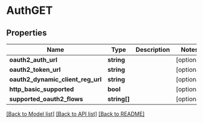 # AuthGET

## Properties
Name | Type | Description | Notes
------------ | ------------- | ------------- | -------------
**oauth2_auth_url** | **string** |  | [optional] 
**oauth2_token_url** | **string** |  | [optional] 
**oauth2_dynamic_client_reg_url** | **string** |  | [optional] 
**http_basic_supported** | **bool** |  | [optional] 
**supported_oauth2_flows** | **string[]** |  | [optional] 

[[Back to Model list]](../README.md#documentation-for-models) [[Back to API list]](../README.md#documentation-for-api-endpoints) [[Back to README]](../README.md)


